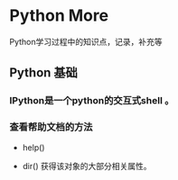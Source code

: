 # Python More
Python学习过程中的知识点，记录，补充等

## Python 基础

### IPython是一个python的交互式shell 。

### 查看帮助文档的方法
- help()

- dir()
获得该对象的大部分相关属性。